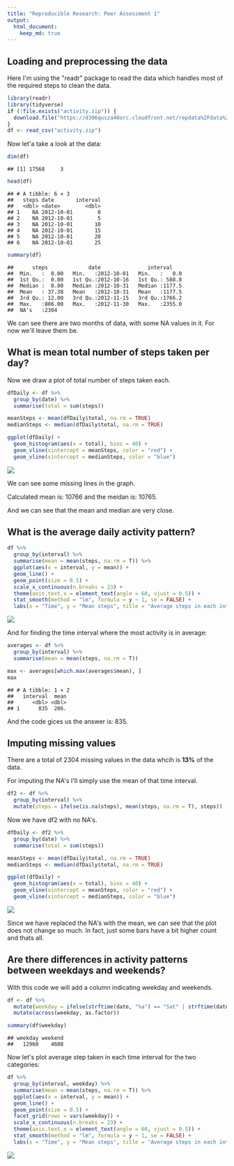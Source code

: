 ```yaml
---
title: "Reproducible Research: Peer Assessment 1"
output: 
  html_document:
    keep_md: true
---
```




## Loading and preprocessing the data

Here I'm using the "readr" package to read the data which handles most of the required steps to clean the data.


```r
library(readr)
library(tidyverse)
if (!file.exists("activity.zip")) {
  download.file("https://d396qusza40orc.cloudfront.net/repdata%2Fdata%2Factivity.zip", "activity.zip")
}
df <- read_csv("activity.zip")
```

Now let'a take a look at the data:


```r
dim(df)
```

```
## [1] 17568     3
```

```r
head(df)
```

```
## # A tibble: 6 × 3
##   steps date       interval
##   <dbl> <date>        <dbl>
## 1    NA 2012-10-01        0
## 2    NA 2012-10-01        5
## 3    NA 2012-10-01       10
## 4    NA 2012-10-01       15
## 5    NA 2012-10-01       20
## 6    NA 2012-10-01       25
```

```r
summary(df)
```

```
##      steps             date               interval     
##  Min.   :  0.00   Min.   :2012-10-01   Min.   :   0.0  
##  1st Qu.:  0.00   1st Qu.:2012-10-16   1st Qu.: 588.8  
##  Median :  0.00   Median :2012-10-31   Median :1177.5  
##  Mean   : 37.38   Mean   :2012-10-31   Mean   :1177.5  
##  3rd Qu.: 12.00   3rd Qu.:2012-11-15   3rd Qu.:1766.2  
##  Max.   :806.00   Max.   :2012-11-30   Max.   :2355.0  
##  NA's   :2304
```

We can see there are two months of data, with some NA values in it. For now we'll leave them be.


## What is mean total number of steps taken per day?

Now we draw a plot of total number of steps taken each.


```r
dfDaily <- df %>%
  group_by(date) %>%
  summarise(total = sum(steps))

meanSteps <- mean(dfDaily$total, na.rm = TRUE)
medianSteps <- median(dfDaily$total, na.rm = TRUE)

ggplot(dfDaily) +
  geom_histogram(aes(x = total), bins = 40) +
  geom_vline(xintercept = meanSteps, color = "red") +
  geom_vline(xintercept = medianSteps, color = "blue")
```

![](./figure/daily-1.png)<!-- -->

We can see some missing lines in the graph.

Calculated mean is: 10766 and the meidan is: 10765.

And we can see that the mean and median are very close.

## What is the average daily activity pattern?


```r
df %>%
  group_by(interval) %>%
  summarise(mean = mean(steps, na.rm = T)) %>%
  ggplot(aes(x = interval, y = mean)) +
  geom_line() +
  geom_point(size = 0.5) +
  scale_x_continuous(n.breaks = 23) +
  theme(axis.text.x = element_text(angle = 60, vjust = 0.5)) +
  stat_smooth(method = "lm", formula = y ~ 1, se = FALSE) +
  labs(x = "Time", y = "Mean steps", title = "Average steps in each interval")
```

![](./figure/intervals-1.png)<!-- -->

And for finding the time interval where the most activity is in average:


```r
averages <- df %>%
  group_by(interval) %>%
  summarise(mean = mean(steps, na.rm = T))

max <- averages[which.max(averages$mean), ]
max
```

```
## # A tibble: 1 × 2
##   interval  mean
##      <dbl> <dbl>
## 1      835  206.
```

And the code gices us the answer is: 835.

## Imputing missing values

There are a total of 2304 missing values in the data whcih is 
**13%** 
of the data.

For imputing the NA's I'll simply use the mean of that time interval.


```r
df2 <- df %>%
  group_by(interval) %>%
  mutate(steps = ifelse(is.na(steps), mean(steps, na.rm = T), steps))
```

Now we have df2 with no NA's.


```r
dfDaily <- df2 %>%
  group_by(date) %>%
  summarise(total = sum(steps))

meanSteps <- mean(dfDaily$total, na.rm = TRUE)
medianSteps <- median(dfDaily$total, na.rm = TRUE)

ggplot(dfDaily) +
  geom_histogram(aes(x = total), bins = 40) +
  geom_vline(xintercept = meanSteps, color = "red") +
  geom_vline(xintercept = medianSteps, color = "blue")
```

![](./figure/histogram-1.png)<!-- -->

Since we have replaced the NA's with the mean, we can see that the plot does not change so much. In fact, just some bars have a bit higher count and thats all.

## Are there differences in activity patterns between weekdays and weekends?

With this code we will add a column indicating weekday and weekends.

```r
df <- df %>%
  mutate(weekday = ifelse(strftime(date, "%a") == "Sat" | strftime(date, "%a") == "Sun", "weekend", "weekday")) %>%
  mutate(across(weekday, as.factor))

summary(df$weekday)
```

```
## weekday weekend 
##   12960    4608
```

Now let's plot average step taken in each time interval for the two categories:


```r
df %>%
  group_by(interval, weekday) %>%
  summarise(mean = mean(steps, na.rm = T)) %>%
  ggplot(aes(x = interval, y = mean)) +
  geom_line() +
  geom_point(size = 0.5) +
  facet_grid(rows = vars(weekday)) +
  scale_x_continuous(n.breaks = 23) +
  theme(axis.text.x = element_text(angle = 60, vjust = 0.5)) +
  stat_smooth(method = "lm", formula = y ~ 1, se = FALSE) +
  labs(x = "Time", y = "Mean steps", title = "Average steps in each interval")
```

![](./figure/weekend-1.png)<!-- -->
